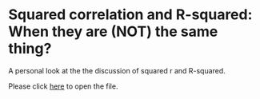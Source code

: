 # Squared correlation and R-squared: When they are (NOT) the same thing?
A personal look at the the discussion of squared r and R-squared.

Please click [here](https://goksinan.github.io/r2_vs_R2/) to open the file.
